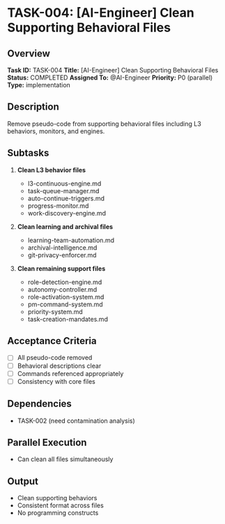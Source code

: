 # TASK-004: [AI-Engineer] Clean Supporting Behavioral Files

## Overview
**Task ID:** TASK-004
**Title:** [AI-Engineer] Clean Supporting Behavioral Files
**Status:** COMPLETED
**Assigned To:** @AI-Engineer
**Priority:** P0 (parallel)
**Type:** implementation

## Description
Remove pseudo-code from supporting behavioral files including L3 behaviors, monitors, and engines.

## Subtasks
1. **Clean L3 behavior files**
   - l3-continuous-engine.md
   - task-queue-manager.md
   - auto-continue-triggers.md
   - progress-monitor.md
   - work-discovery-engine.md

2. **Clean learning and archival files**
   - learning-team-automation.md
   - archival-intelligence.md
   - git-privacy-enforcer.md

3. **Clean remaining support files**
   - role-detection-engine.md
   - autonomy-controller.md
   - role-activation-system.md
   - pm-command-system.md
   - priority-system.md
   - task-creation-mandates.md

## Acceptance Criteria
- [ ] All pseudo-code removed
- [ ] Behavioral descriptions clear
- [ ] Commands referenced appropriately
- [ ] Consistency with core files

## Dependencies
- TASK-002 (need contamination analysis)

## Parallel Execution
- Can clean all files simultaneously

## Output
- Clean supporting behaviors
- Consistent format across files
- No programming constructs